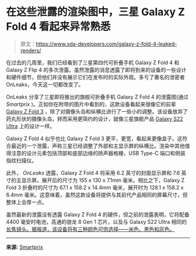 # 在这些泄露的渲染图中，三星 Galaxy Z Fold 4 看起来异常熟悉

> 原文：<https://www.xda-developers.com/galaxy-z-fold-4-leaked-renders/>

在过去的几周里，我们已经看到了三星第四代可折叠手机 Galaxy Z Fold 4 和 Galaxy Z Flip 4 的多次泄露。虽然泄露的消息透露了即将到来的设备的一些设计和硬件细节，但他们并没有展示它们在发布时的实际外观。多亏了著名的泄密者 OnLeaks，今天这一切都改变了。

OnLeaks 分享了三星即将推出的旗舰可折叠手机 Galaxy Z Fold 4 的泄露图(通过 *Smartprix* )。正如你在附带的图片中看到的，这款设备看起来很像它的前辈 [Galaxy Z Fold 3](https://www.xda-developers.com/samsung-galaxy-z-fold-3/) ，除了对摄像头岛和纵横比进行了一些小的调整。该设备放弃了药丸形状的摄像头岛，转而采用更简约的设计，就像三星旗舰产品 [Galaxy S22 Ultra](https://www.xda-developers.com/samsung-galaxy-s22-ultra-review/) 上的设计一样。

Galaxy Z Fold 4 似乎也比 Galaxy Z Fold 3 更平，更宽，看起来更像盒子。这符合最近的一个泄露，声称三星已经调整了外部和主显示屏的纵横比。渲染中其他值得注意的设计元素包括顶部和底部边缘的扬声器格栅，USB Type-C 端口和侧装指纹扫描仪。

此外， *OnLeaks* 透露，Galaxy Z Fold 4 将采用 6.2 英寸的封面显示屏和 7.6 英寸的主显示屏。展开后的尺寸为 155 x 130 x 7.1mm 毫米。相比之下，Galaxy Z Fold 3 折叠时的尺寸为 67.1 x 158.2 x 14.4mm 毫米，展开时为 128.1 x 158.2 x 6.4mm 毫米。这意味着，虽然这款设备将提供与其前代产品相同的屏幕尺寸，但整体上会厚一点。

虽然最新的泄露没有透露 Galaxy Z Fold 4 的硬件，但之前的泄露表明，它将配备 4400 毫安时电池，高通的骁龙 8 Gen 1 芯片，以及与 Galaxy S22 Ultra 相同的[长焦镜头。据报道，该设备将有三种颜色可供选择——米色、黑色和灰色。](https://www.xda-developers.com/galaxy-z-fold-4-same-telephoto-camera-galaxy-s22-series/)

* * *

**来源:** [Smartprix](https://www.smartprix.com/bytes/exclusive-samsung-galaxy-z-fold-4-design-360-video-and-5k-images/)